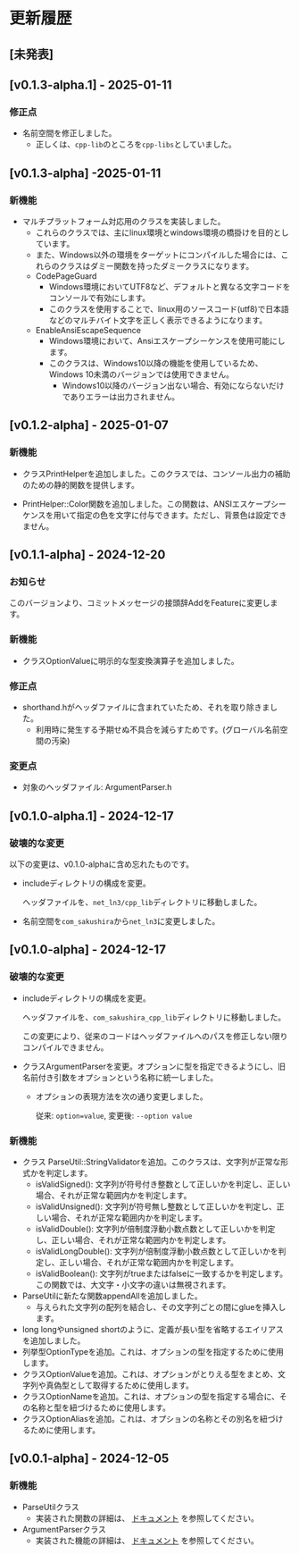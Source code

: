 # 更新履歴

## [未発表]

## [v0.1.3-alpha.1] - 2025-01-11

### 修正点

- 名前空間を修正しました。
  - 正しくは、`cpp-lib`のところを`cpp-libs`としていました。

## [v0.1.3-alpha] -2025-01-11

### 新機能

- マルチプラットフォーム対応用のクラスを実装しました。
    - これらのクラスでは、主にlinux環境とwindows環境の橋掛けを目的としています。
    - また、Windows以外の環境をターゲットにコンパイルした場合には、これらのクラスはダミー関数を持ったダミークラスになります。
    - CodePageGuard
        - Windows環境においてUTF8など、デフォルトと異なる文字コードをコンソールで有効にします。
        - このクラスを使用することで、linux用のソースコード(utf8)で日本語などのマルチバイト文字を正しく表示できるようになります。
    - EnableAnsiEscapeSequence
        - Windows環境において、Ansiエスケープシーケンスを使用可能にします。
        - このクラスは、Windows10以降の機能を使用しているため、Windows 10未満のバージョンでは使用できません。
            - Windows10以降のバージョン出ない場合、有効にならないだけでありエラーは出力されません。

## [v0.1.2-alpha] - 2025-01-07

### 新機能

- クラスPrintHelperを追加しました。このクラスでは、コンソール出力の補助のための静的関数を提供します。

- PrintHelper::Color関数を追加しました。この関数は、ANSIエスケープシーケンスを用いて指定の色を文字に付与できます。ただし、背景色は設定できません。

## [v0.1.1-alpha] - 2024-12-20

### お知らせ

このバージョンより、コミットメッセージの接頭辞AddをFeatureに変更します。

### 新機能

- クラスOptionValueに明示的な型変換演算子を追加しました。

### 修正点

- shorthand.hがヘッダファイルに含まれていたため、それを取り除きました。
    - 利用時に発生する予期せぬ不具合を減らすためです。(グローバル名前空間の汚染)

### 変更点

- 対象のヘッダファイル: ArgumentParser.h

## [v0.1.0-alpha.1] - 2024-12-17

### 破壊的な変更

以下の変更は、v0.1.0-alphaに含め忘れたものです。

- includeディレクトリの構成を変更。

  ヘッダファイルを、`net_ln3/cpp_lib`ディレクトリに移動しました。
- 名前空間を`com_sakushira`から`net_ln3`に変更しました。

## [v0.1.0-alpha] - 2024-12-17

### 破壊的な変更

- includeディレクトリの構成を変更。

  ヘッダファイルを、`com_sakushira_cpp_lib`ディレクトリに移動しました。

  この変更により、従来のコードはヘッダファイルへのパスを修正しない限りコンパイルできません。

- クラスArgumentParserを変更。オプションに型を指定できるようにし、旧名前付き引数をオプションという名称に統一しました。
    - オプションの表現方法を次の通り変更しました。

      従来: `option=value`, 変更後: `--option value`

### 新機能

- クラス ParseUtil::StringValidatorを追加。このクラスは、文字列が正常な形式かを判定します。
    - isValidSigned(): 文字列が符号付き整数として正しいかを判定し、正しい場合、それが正常な範囲内かを判定します。
    - isValidUnsigned(): 文字列が符号無し整数として正しいかを判定し、正しい場合、それが正常な範囲内かを判定します。
    - isValidDouble(): 文字列が倍制度浮動小数点数として正しいかを判定し、正しい場合、それが正常な範囲内かを判定します。
    - isValidLongDouble(): 文字列が倍制度浮動小数点数として正しいかを判定し、正しい場合、それが正常な範囲内かを判定します。
    - isValidBoolean(): 文字列がtrueまたはfalseに一致するかを判定します。この関数では、大文字・小文字の違いは無視されます。
- ParseUtilに新たな関数appendAllを追加しました。
    - 与えられた文字列の配列を結合し、その文字列ごとの間にglueを挿入します。
- long longやunsigned shortのように、定義が長い型を省略するエイリアスを追加しました。
- 列挙型OptionTypeを追加。これは、オプションの型を指定するために使用します。
- クラスOptionValueを追加。これは、オプションがとりえる型をまとめ、文字列や真偽型として取得するために使用します。
- クラスOptionNameを追加。これは、オプションの型を指定する場合に、その名称と型を紐づけるために使用します。
- クラスOptionAliasを追加。これは、オプションの名称とその別名を紐づけるために使用します。

## [v0.0.1-alpha] - 2024-12-05

### 新機能

- ParseUtilクラス
    - 実装された関数の詳細は、
      [ドキュメント](https://docs.sakushira.com/cpp-libs/classcom__sakushira_1_1cpp__lib_1_1ParseUtil.html)
      を参照してください。
- ArgumentParserクラス
    - 実装された機能の詳細は、
      [ドキュメント](https://docs.sakushira.com/cpp-libs/classcom__sakushira_1_1cpp__lib_1_1ArgumentParser.html)
      を参照してください。
